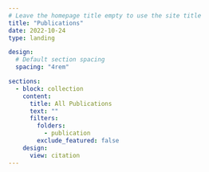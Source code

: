 ```yaml
---
# Leave the homepage title empty to use the site title
title: "Publications"
date: 2022-10-24
type: landing

design:
  # Default section spacing
  spacing: "4rem"

sections:
  - block: collection
    content:
      title: All Publications
      text: ""
      filters:
        folders:
          - publication
        exclude_featured: false
    design:
      view: citation
---
```

